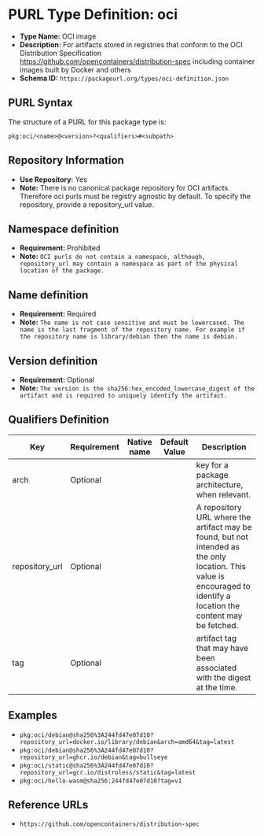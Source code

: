 <!--  NOTE: Auto-generated from the JSON PURL type definition.
Do not manually edit this file. Edit the JSON type definition instead. -->

# PURL Type Definition: oci

- **Type Name:** OCI image
- **Description:** For artifacts stored in registries that conform to the OCI Distribution Specification https://github.com/opencontainers/distribution-spec including container images built by Docker and others
- **Schema ID:** `https://packageurl.org/types/oci-definition.json`

## PURL Syntax

The structure of a PURL for this package type is:

    pkg:oci/<name>@<version>?<qualifiers>#<subpath>

## Repository Information

- **Use Repository:** Yes
- **Note:** There is no canonical package repository for OCI artifacts. Therefore oci purls must be registry agnostic by default. To specify the repository, provide a repository_url value.

## Namespace definition

- **Requirement:** Prohibited
- **Note:** `OCI purls do not contain a namespace, although, repository_url may contain a namespace as part of the physical location of the package.`

## Name definition

- **Requirement:** Required
- **Note:** `The name is not case sensitive and must be lowercased. The name is the last fragment of the repository name. For example if the repository name is library/debian then the name is debian.`

## Version definition

- **Requirement:** Optional
- **Note:** `The version is the sha256:hex_encoded_lowercase_digest of the artifact and is required to uniquely identify the artifact.`

## Qualifiers Definition

| Key  | Requirement | Native name | Default Value | Description |
|------|-------------|-------------|---------------|-------------|
| arch | Optional |  |  | key for a package architecture, when relevant. |
| repository_url | Optional |  |  | A repository URL where the artifact may be found, but not intended as the only location. This value is encouraged to identify a location the content may be fetched. |
| tag | Optional |  |  | artifact tag that may have been associated with the digest at the time. |

## Examples

- `pkg:oci/debian@sha256%3A244fd47e07d10?repository_url=docker.io/library/debian&arch=amd64&tag=latest`
- `pkg:oci/debian@sha256%3A244fd47e07d10?repository_url=ghcr.io/debian&tag=bullseye`
- `pkg:oci/static@sha256%3A244fd47e07d10?repository_url=gcr.io/distroless/static&tag=latest`
- `pkg:oci/hello-wasm@sha256:244fd47e07d10?tag=v1`

## Reference URLs

- `https://github.com/opencontainers/distribution-spec`
